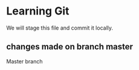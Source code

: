 # Learning Git
We will stage this file and commit it locally. 

## changes made on branch master
Master branch